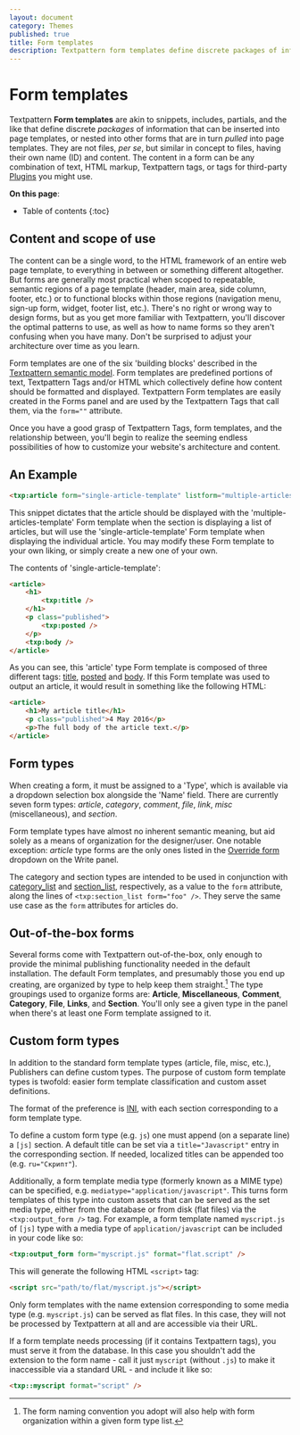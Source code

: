 ```yaml
---
layout: document
category: Themes
published: true
title: Form templates
description: Textpattern form templates define discrete packages of information that can be inserted into page templates and other forms.
---
```


# Form templates

Textpattern **Form templates** are akin to snippets, includes, partials, and the like that define discrete *packages* of information that can be inserted into page templates, or nested into other forms that are in turn *pulled* into page templates. They are not files, *per se*, but similar in concept to files, having their own name (ID) and content. The content in a form can be any combination of text, HTML markup, Textpattern tags, or tags for third-party [Plugins](/administration/plugins-panel) you might use.

**On this page**:

* Table of contents
{:toc}

## Content and scope of use

The content can be a single word, to the HTML framework of an entire web page template, to everything in between or something different altogether. But forms are generally most practical when scoped to repeatable, semantic regions of a page template (header, main area, side column, footer, etc.) or to functional blocks within those regions (navigation menu, sign-up form, widget, footer list, etc.). There's no right or wrong way to design forms, but as you get more familiar with Textpattern, you'll discover the optimal patterns to use, as well as how to name forms so they aren't confusing when you have many. Don't be surprised to adjust your architecture over time as you learn.

Form templates are one of the six 'building blocks' described in the [Textpattern semantic model](/faqs/textpattern-semantic-model). Form templates are predefined portions of text, Textpattern Tags and/or HTML which collectively define how content should be formatted and displayed. Textpattern Form templates are easily created in the Forms panel and are used by the Textpattern Tags that call them, via the `form=""` attribute.

Once you have a good grasp of Textpattern Tags, form templates, and the relationship between, you'll begin to realize the seeming endless possibilities of how to customize your website's architecture and content.

## An Example

~~~ html
<txp:article form="single-article-template" listform="multiple-articles-template" />
~~~

This snippet dictates that the article should be displayed with the 'multiple-articles-template' Form template when the section is displaying a list of articles, but will use the 'single-article-template' Form template when displaying the individual article. You may modify these Form template to your own liking, or simply create a new one of your own.

The contents of 'single-article-template':

~~~ html
<article>
    <h1>
        <txp:title />
    </h1>
    <p class="published">
        <txp:posted />
    </p>
    <txp:body />
</article>
~~~

As you can see, this 'article' type Form template is composed of three different tags: [title](/tags/title), [posted](/tags/posted) and [body](/tags/body). If this Form template was used to output an article, it would result in something like the following HTML:

~~~ html
<article>
    <h1>My article title</h1>
    <p class="published">4 May 2016</p>
    <p>The full body of the article text.</p>
</article>
~~~

## Form types

When creating a form, it must be assigned to a 'Type', which is available via a dropdown selection box alongside the 'Name' field. There are currently seven form types: *article*, *category*, *comment*, *file*, *link*, *misc* (miscellaneous), and *section*.

Form template types have almost no inherent semantic meaning, but aid solely as a means of organization for the designer/user. One notable exception: *article* type forms are the only ones listed in the [Override form](/administraiton/write-panel#override-form) dropdown on the Write panel.

The category and section types are intended to be used in conjunction with [category_list](/tags/category_list) and [section_list](/tags/section_list), respectively, as a value to the `form` attribute, along the lines of `<txp:section_list form="foo" />`. They serve the same use case as the `form` attributes for articles do.

## Out-of-the-box forms

Several forms come with Textpattern out-of-the-box, only enough to provide the minimal publishing functionality needed in the default installation. The default Form templates, and presumably those you end up creating, are organized by type to help keep them straight.[^1] The type groupings used to organize forms are: **Article**, **Miscellaneous**, **Comment**, **Category**, **File**, **Links**, and **Section**. You'll only see a given type in the panel when there's at least one Form template assigned to it.

[^1]: The form naming convention you adopt will also help with form organization within a given form type list.

## Custom form types

In addition to the standard form template types (article, file, misc, etc.), Publishers can define custom types. The purpose of custom form template types is twofold: easier form template classification and custom asset definitions.

The format of the preference is [INI](https://en.wikipedia.org/wiki/INI_file), with each section corresponding to a form template type.

To define a custom form type (e.g. `js`) one must append (on a separate line) a `[js]` section. A default title can be set via a `title="Javascript"` entry in the corresponding section. If needed, localized titles can be appended too (e.g. `ru="Скрипт"`).

Additionally, a form template media type (formerly known as a MIME type) can be specified, e.g. `mediatype="application/javascript"`. This turns form templates of this type into custom assets that can be served as the set media type, either from the database or from disk (flat files) via the `<txp:output_form />` tag. For example, a form template named `myscript.js` of `[js]` type with a media type of `application/javascript` can be included in your code like so:

~~~ html
<txp:output_form form="myscript.js" format="flat.script" />
~~~

This will generate the following HTML `<script>` tag:

~~~ html
<script src="path/to/flat/myscript.js"></script>
~~~

Only form templates with the name extension corresponding to some media type (e.g. `myscript.js`) can be served as flat files. In this case, they will not be processed by Textpattern at all and are accessible via their URL.

If a form template needs processing (if it contains Textpattern tags), you must serve it from the database. In this case you shouldn't add the extension to the form name - call it just `myscript` (without `.js`) to make it inaccessible via a standard URL - and include it like so:

~~~ html
<txp::myscript format="script" />
~~~
